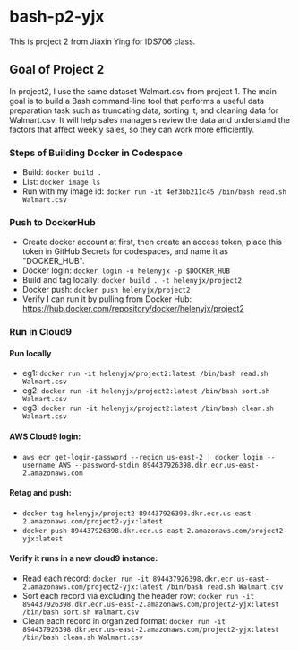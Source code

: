 # bash-p2-yjx
This is project 2 from Jiaxin Ying for IDS706 class.

## Goal of Project 2
In project2, I use the same dataset Walmart.csv from project 1. The main goal is to build a Bash command-line tool that performs a useful data preparation task such as truncating data, sorting it, and cleaning data for Walmart.csv. It will help sales managers review the data and understand the factors that affect weekly sales, so they can work more efficiently.

### Steps of Building Docker in Codespace
* Build: `docker build .`
* List: `docker image ls`
* Run with my image id: `docker run -it 4ef3bb211c45 /bin/bash read.sh Walmart.csv`

### Push to DockerHub
* Create docker account at first, then create an access token, place this token in GitHub Secrets for codespaces, and name it as "DOCKER_HUB".
* Docker login: `docker login -u helenyjx -p $DOCKER_HUB`
* Build and tag locally: `docker build . -t helenyjx/project2`
* Docker push: `docker push helenyjx/project2`
* Verify I can run it by pulling from Docker Hub: https://hub.docker.com/repository/docker/helenyjx/project2

### Run in Cloud9
#### Run locally
* eg1: `docker run -it helenyjx/project2:latest /bin/bash read.sh Walmart.csv`
* eg2: `docker run -it helenyjx/project2:latest /bin/bash sort.sh Walmart.csv`
* eg3: `docker run -it helenyjx/project2:latest /bin/bash clean.sh Walmart.csv`
#### AWS Cloud9 login: 
* `aws ecr get-login-password --region us-east-2 | docker login --username AWS --password-stdin 894437926398.dkr.ecr.us-east-2.amazonaws.com`
#### Retag and push:
* `docker tag helenyjx/project2 894437926398.dkr.ecr.us-east-2.amazonaws.com/project2-yjx:latest`
* `docker push 894437926398.dkr.ecr.us-east-2.amazonaws.com/project2-yjx:latest`
#### Verify it runs in a new cloud9 instance: 
* Read each record: `docker run -it 894437926398.dkr.ecr.us-east-2.amazonaws.com/project2-yjx:latest /bin/bash read.sh Walmart.csv`
* Sort each record via excluding the header row: `docker run -it 894437926398.dkr.ecr.us-east-2.amazonaws.com/project2-yjx:latest /bin/bash sort.sh Walmart.csv`
* Clean each record in organized format: `docker run -it 894437926398.dkr.ecr.us-east-2.amazonaws.com/project2-yjx:latest /bin/bash clean.sh Walmart.csv`